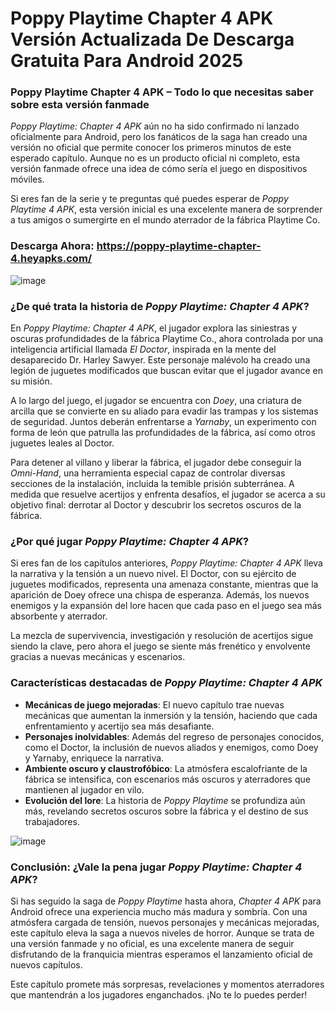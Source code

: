 # Poppy Playtime Chapter 4 APK Versión Actualizada De Descarga Gratuita Para Android 2025

### **Poppy Playtime Chapter 4 APK – Todo lo que necesitas saber sobre esta versión fanmade**

*Poppy Playtime: Chapter 4 APK* aún no ha sido confirmado ni lanzado oficialmente para Android, pero los fanáticos de la saga han creado una versión no oficial que permite conocer los primeros minutos de este esperado capítulo. Aunque no es un producto oficial ni completo, esta versión fanmade ofrece una idea de cómo sería el juego en dispositivos móviles.

Si eres fan de la serie y te preguntas qué puedes esperar de *Poppy Playtime 4 APK*, esta versión inicial es una excelente manera de sorprender a tus amigos o sumergirte en el mundo aterrador de la fábrica Playtime Co.

### Descarga Ahora: https://poppy-playtime-chapter-4.heyapks.com/

![image](https://github.com/user-attachments/assets/dd3a2964-18a4-46e4-9010-ba35d66ade39)

### **¿De qué trata la historia de *Poppy Playtime: Chapter 4 APK*?**

En *Poppy Playtime: Chapter 4 APK*, el jugador explora las siniestras y oscuras profundidades de la fábrica Playtime Co., ahora controlada por una inteligencia artificial llamada *El Doctor*, inspirada en la mente del desaparecido Dr. Harley Sawyer. Este personaje malévolo ha creado una legión de juguetes modificados que buscan evitar que el jugador avance en su misión.

A lo largo del juego, el jugador se encuentra con *Doey*, una criatura de arcilla que se convierte en su aliado para evadir las trampas y los sistemas de seguridad. Juntos deberán enfrentarse a *Yarnaby*, un experimento con forma de león que patrulla las profundidades de la fábrica, así como otros juguetes leales al Doctor.

Para detener al villano y liberar la fábrica, el jugador debe conseguir la *Omni-Hand*, una herramienta especial capaz de controlar diversas secciones de la instalación, incluida la temible prisión subterránea. A medida que resuelve acertijos y enfrenta desafíos, el jugador se acerca a su objetivo final: derrotar al Doctor y descubrir los secretos oscuros de la fábrica.

### **¿Por qué jugar *Poppy Playtime: Chapter 4 APK*?**

Si eres fan de los capítulos anteriores, *Poppy Playtime: Chapter 4 APK* lleva la narrativa y la tensión a un nuevo nivel. El Doctor, con su ejército de juguetes modificados, representa una amenaza constante, mientras que la aparición de Doey ofrece una chispa de esperanza. Además, los nuevos enemigos y la expansión del lore hacen que cada paso en el juego sea más absorbente y aterrador.

La mezcla de supervivencia, investigación y resolución de acertijos sigue siendo la clave, pero ahora el juego se siente más frenético y envolvente gracias a nuevas mecánicas y escenarios.

### **Características destacadas de *Poppy Playtime: Chapter 4 APK***

- **Mecánicas de juego mejoradas**: El nuevo capítulo trae nuevas mecánicas que aumentan la inmersión y la tensión, haciendo que cada enfrentamiento y acertijo sea más desafiante.
- **Personajes inolvidables**: Además del regreso de personajes conocidos, como el Doctor, la inclusión de nuevos aliados y enemigos, como Doey y Yarnaby, enriquece la narrativa.
- **Ambiente oscuro y claustrofóbico**: La atmósfera escalofriante de la fábrica se intensifica, con escenarios más oscuros y aterradores que mantienen al jugador en vilo.
- **Evolución del lore**: La historia de *Poppy Playtime* se profundiza aún más, revelando secretos oscuros sobre la fábrica y el destino de sus trabajadores.

![image](https://github.com/user-attachments/assets/efff03ca-0f39-4d2c-b7b2-50dd02d5a34a)

### **Conclusión: ¿Vale la pena jugar *Poppy Playtime: Chapter 4 APK*?**

Si has seguido la saga de *Poppy Playtime* hasta ahora, *Chapter 4 APK* para Android ofrece una experiencia mucho más madura y sombría. Con una atmósfera cargada de tensión, nuevos personajes y mecánicas mejoradas, este capítulo eleva la saga a nuevos niveles de horror. Aunque se trata de una versión fanmade y no oficial, es una excelente manera de seguir disfrutando de la franquicia mientras esperamos el lanzamiento oficial de nuevos capítulos.

Este capítulo promete más sorpresas, revelaciones y momentos aterradores que mantendrán a los jugadores enganchados. ¡No te lo puedes perder!
